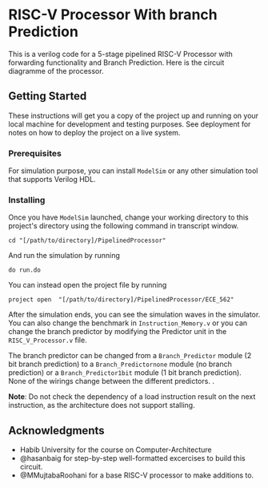 # RISC-V Processor With branch Prediction

This is a verilog code for a 5-stage pipelined RISC-V Processor with forwarding functionality and Branch Prediction. Here is the circuit diagramme of the processor.



## Getting Started

These instructions will get you a copy of the project up and running on your local machine for development and testing purposes. See deployment for notes on how to deploy the project on a live system.

### Prerequisites

For simulation purpose, you can install ```ModelSim``` or any other simulation tool that supports Verilog HDL. 

### Installing

Once you have ```ModelSim``` launched, change your working directory to this project's directory using the following command in transcript window.

```
cd "[/path/to/directory]/PipelinedProcessor"
```

And run the simulation by running

```
do run.do
```
You can instead open the project file by running

```
project open  "[/path/to/directory]/PipelinedProcessor/ECE_562"
```

After the simulation ends, you can see the simulation waves in the simulator. You can also change the benchmark in ```Instruction_Memory.v``` or you can change
the branch predictor by modifying the Predictor unit in the ```RISC_V_Processor.v``` file. 

The branch predictor can be changed from a ```Branch_Predictor``` module (2 bit branch prediction) to a ```Branch_Predictornone``` module (no branch prediction) or a ```Branch_Predictor1bit``` module (1 bit branch prediction). None of the wirings change between the different predictors.
. 

**Note**: Do not check the dependency of a load instruction result on the next instruction, as the architecture does not support stalling.


## Acknowledgments

* Habib University for the course on Computer-Architecture
* @hasanbaig for step-by-step well-formatted excercises to build this circuit.
* @MMujtabaRoohani for a base RISC-V processor to make additions to.


